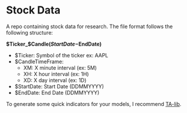 # Stock Data
A repo containing stock data for research.
The file format follows the following structure:

**$Ticker_$Candle($StartDate-$EndDate)**

- $Ticker: Symbol of the ticker ex: AAPL
- $CandleTimeFrame:
   - XM: X minute interval (ex: 5M)
   - XH: X hour interval (ex: 1H)
   - XD: X day interval (ex: 1D)
- $StartDate: Start Date (DDMMYYYY)
- $EndDate: End Date (DDMMYYYY)

To generate some quick indicators for your models, I recommend [TA-lib](http://mrjbq7.github.io/ta-lib/).
